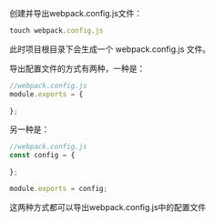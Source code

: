 创建并导出webpack.config.js文件：

```js
touch webpack.config.js
```

此时项目根目录下会生成一个 webpack.config.js 文件。

导出配置文件的方式有两种，一种是：

```js
//webpack.config.js
module.exports = {
    
};
```

另一种是：

```js
//webpack.config.js
const config = {
    
};

module.exports = config;
```

这两种方式都可以导出webpack.config.js中的配置文件